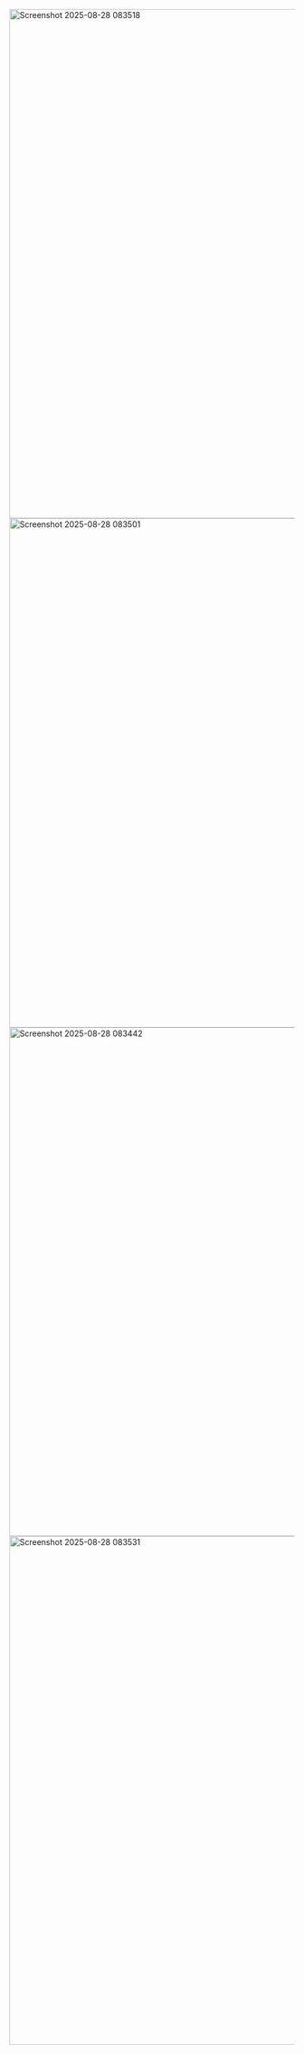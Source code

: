 <img width="1919" height="898" alt="Screenshot 2025-08-28 083518" src="https://github.com/user-attachments/assets/a9d9c30e-72dc-42da-9a1d-26a5622f1540" /><img width="1896" height="898" alt="Screenshot 2025-08-28 083501" src="https://github.com/user-attachments/assets/3301fa08-9f0f-46f5-9fe7-6861525606aa" />
<img width="1898" height="897" alt="Screenshot 2025-08-28 083442" src="https://github.com/user-attachments/assets/4e36e585-fd67-4586-b571-1e10dad30286" />
<img width="1919" height="897" alt="Screenshot 2025-08-28 083531" src="https://github.com/user-attachments/assets/d810e5bd-b726-47a7-b815-a1134cdf2cea" />
